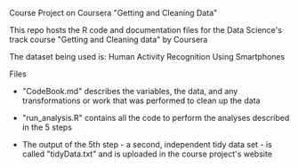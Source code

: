Course Project on Coursera "Getting and Cleaning Data"

This repo hosts the R code and documentation files for the Data Science's track course "Getting and Cleaning data" by Coursera

The dataset being used is: Human Activity Recognition Using Smartphones

Files

 - "CodeBook.md" describes the variables, the data, and any transformations or work that was performed to clean up the data

- "run_analysis.R" contains all the code to perform the analyses described in the 5 steps

- The output of the 5th step - a second, independent tidy data set - is called "tidyData.txt" and is uploaded in the course project's website
